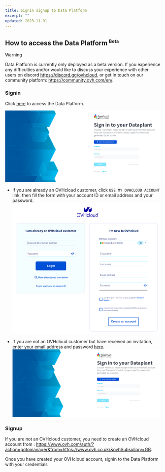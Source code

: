 ```yaml
---
title: Signin signup to Data Platform
excerpt: ""
updated: 2023-11-01
---
```


## How to access the Data Platform <sup><small>Beta</small></sup>

> [!warning]
>
> Data Platform is currently only deployed as a beta version. If you experience any difficulties and/or would like to discuss your experience with other users on discord <https://discord.gg/ovhcloud>, or get in touch on our community platform: <https://community.ovh.com/en/>.
> 

### Signin

Click [here](https://hq-fp.dataintegration.ovh.net) to access the Data Platform.

![Data PLatform Connect](images/data_platform_connect.png)

- If you are already an OVHcloud customer, click `USE MY OVHCLOUD ACCOUNT` link, then fill the form with your account ID or email address and your password.
![OVHcloud Connect](images/ovhcloud-connect.png)

- If you are not an OVHcloud customer but have received an invitation, enter your email address and password [here](https://hq-fp.dataintegration.ovh.net).
![Data PLatform Connect](images/data_platform_connect.png)

### Signup

If you are not an OVHcloud customer, you need to create an OVHcloud account from : <https://www.ovh.com/auth/?action=gotomanager&from=https://www.ovh.co.uk/&ovhSubsidiary=GB>.

Once you have created your OVHcloud account, signin to the Data Platform with your credentials